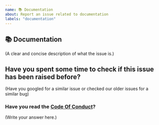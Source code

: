```yaml
---
name: 📚 Documentation
about: Report an issue related to documentation
labels: "documentation"
---
```


## 📚 Documentation

(A clear and concise description of what the issue is.)

## Have you spent some time to check if this issue has been raised before?

(Have you googled for a similar issue or checked our older issues for a similar bug)

### Have you read the [Code Of Conduct](https://github.com/JINDAL-JJ/UniVendor/blob/master/CODE_OF_CONDUCT.md)?

(Write your answer here.)
